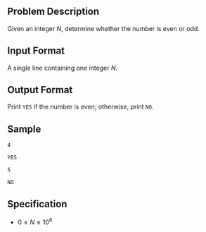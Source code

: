 ## Problem Description
Given an integer $N$, determine whether the number is even or odd.

## Input Format
A single line containing one integer $N$.

## Output Format
Print `YES` if the number is even; otherwise, print `NO`.

## Sample

```input1
4
```

```output1
YES
```

```input2
5
```

```output2
NO
```

## Specification
- $0 \leq N \leq 10^{6}$
